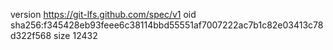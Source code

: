 version https://git-lfs.github.com/spec/v1
oid sha256:f345428eb93feee6c38114bbd55551af7007222ac7b1c82e03413c78d322f568
size 12432
